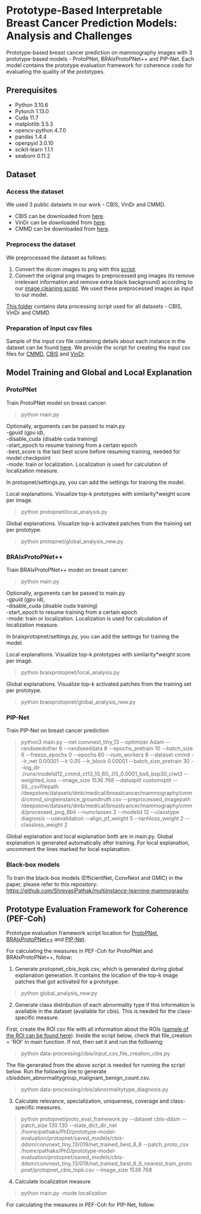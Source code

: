 # Prototype-Based Interpretable Breast Cancer Prediction Models: Analysis and Challenges

Prototype-based breast cancer prediction on mammography images with 3 prototype-based models - ProtoPNet, BRAIxProtoPNet++ and PIP-Net.
Each model contains the prototype evaluation framework for coherence code for evaluating the quality of the prototypes.

## Prerequisites
- Python 3.10.6
- Pytorch 1.13.0
- Cuda 11.7
- matplotlib 3.5.3
- opencv-python 4.7.0
- pandas 1.4.4
- openpyxl 3.0.10
- scikit-learn 1.1.1
- seaborn 0.11.2

## Dataset

### Access the dataset

We used 3 public datasets in our work - CBIS, VinDr and CMMD.

- CBIS can be downloaded from [here](https://wiki.cancerimagingarchive.net/pages/viewpage.action?pageId=22516629).
- VinDr can be downloaded from [here](https://vindr.ai/datasets/mammo).
- CMMD can be downloaded from [here](https://www.cancerimagingarchive.net/collection/cmmd/).

### Preprocess the dataset

We preprocessed the dataset as follows:

1. Convert the dicom images to png with this [script](data-processing/cmmd/dicom_to_png.py). <br/>
2. Convert the original png images to preprocessed png images (to remove irrelevant information and remove extra black background) according to our [image cleaning script](data-processing/cmmd/image_cleaning.py). We used these preprocessed images as input to our model.

[This folder](data-processing) contains data processing script used for all datasets - CBIS, VinDr and CMMD. 

### Preparation of Input csv files

Sample of the input csv file containing details about each instance in the dataset can be found [here](sample-input-csv-file).
We provide the script for creating the input csv files for [CMMD](data-processing/cmmd/utilities.py), [CBIS](data-processing/cbis/input_csv_file_creation_cbis.py) and [VinDr](data-processing/vindr/utilities.py).  

## Model Training and Global and Local Explanation

### ProtoPNet

Train ProtoPNet model on breast cancer:
> python main.py

Optionally, arguments can be passed to main.py <br/>
-gpuid (gpu id), <br/>
-disable_cuda (disable cuda training) <br/>
-start_epoch to resume training from a certain epoch <br/>
-best_score is the last best score before resuming training, needed for model checkpoint <br/>
-mode: train or localization. Localization is used for calculation of localization measure.

In protopnet/settings.py, you can add the settings for training the model.

Local explanations. Visualize top-k prototypes with similarity*weight score per image. 
> python protopnet/local_analysis.py

Global explanations. Visualize top-k activated patches from the training set per prototype.
> python protopnet/global_analysis_new.py

### BRAIxProtoPNet++
Train BRAIxProtoPNet++ model on breast cancer:
> python main.py

Optionally, arguments can be passed to main.py <br/>
-gpuid (gpu id), <br/>
-disable_cuda (disable cuda training) <br/>
-start_epoch to resume training from a certain epoch <br/>
-mode: train or localization. Localization is used for calculation of localization measure.

In braixprotopnet/settings.py, you can add the settings for training the model.

Local explanations. Visualize top-k prototypes with similarity*weight score per image. 
> python braixprotopnet/local_analysis.py

Global explanations. Visualize top-k activated patches from the training set per prototype.
> python braixprotopnet/global_analysis_new.py

### PIP-Net

Train PIP-Net on breast cancer prediction
> python3 main.py --net convnext_tiny_13 --optimizer Adam --randseedother 8 --randseeddata 8 --epochs_pretrain 10 --batch_size 6 --freeze_epochs 0 --epochs 60 --num_workers 8 --dataset cmmd --lr_net 0.00001 --lr 0.05 --lr_block 0.00001 --batch_size_pretrain 30 --log_dir ./runs/modelid12_cmmd_ct13_10_60_.05_0.0001_bs6_bsp30_clwt3 --weighted_loss --image_size 1536 768 --datasplit customsplit --SIL_csvfilepath /deepstore/datasets/dmb/medical/breastcancer/mammography/cmmd/cmmd_singleinstance_groundtruth.csv --preprocessed_imagepath /deepstore/datasets/dmb/medical/breastcancer/mammography/cmmd/processed_png_8bit --numclasses 2 --modelid 12 --classtype diagnosis --usevalidation --align_pf_weight 5 --tanhloss_weight 2 --classloss_weight 2

Global explanation and local explanation both are in main.py. Global explanation is generated automatically after training. For local explanation, uncomment the lines marked for local explanation.

### Black-box models

To train the black-box models (EfficientNet, ConvNext and GMIC) in the paper, please refer to this repository: https://github.com/ShreyasiPathak/multiinstance-learning-mammography

## Prototype Evaluation Framework for Coherence (PEF-Coh)
Prototype evaluation framework script location for [ProtoPNet](protopnet/proto_eval_framework.py), [BRAIxProtoPNet++](braixprotopnet/proto_eval_framework.py) and [PIP-Net](pipnet/src/util/proto_eval_framework.py).

For calculating the measures in PEF-Coh for ProtoPNet and BRAIxProtoPNet++, follow:

1. Generate protopnet_cbis_topk.csv, which is generated during global explanation generation. It contains the location of the top-k image patches that got activated for a prototype.
> python global_analysis_new.py

2. Generate class distribution of each abnormality type if this information is available in the dataset (available for cbis). This is needed for the class-specific measure.

First, create the ROI csv file with all information about the ROIs ([sample of the ROI can be found here](sample-input-csv-file/cbis/MG_training_files_cbis-ddsm_roi_groundtruth.csv)). Inside the script below, check that file_creation = 'ROI' in main function. If not, then set it and run the folllowing:
> python data-processing/cbis/input_csv_file_creation_cbis.py

The file generated from the above script is needed for running the script below. Run the following line to generate cbisddsm_abnormalitygroup_malignant_benign_count.csv.
> python data-processing/cbis/abnormalitytype_diagnosis.py

3. Calculate relevance, specialization, uniqueness, coverage and class-specific measures.
> python protopnet/proto_eval_framework.py --dataset cbis-ddsm --patch_size 130 130 --state_dict_dir_net /home/pathaks/PhD/prototype-model-evaluation/protopnet/saved_models/cbis-ddsm/convnext_tiny_13/019/net_trained_best_8_8 --patch_proto_csv /home/pathaks/PhD/prototype-model-evaluation/protopnet/saved_models/cbis-ddsm/convnext_tiny_13/019/net_trained_best_8_8_nearest_train_protopnet/protopnet_cbis_topk.csv --image_size 1536 768

4. Calculate localization measure
> python main.py -mode localization

For calculating the measures in PEF-Coh for PIP-Net, follow:
